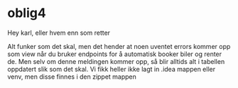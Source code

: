 # oblig4
Hey karl, eller hvem enn som retter


Alt funker som det skal, men det hender at noen uventet errors kommer opp som view når du bruker endpoints for å automatisk booker biler og renter de. Men selv om denne meldingen kommer opp, så blir alltids alt i tabellen oppdatert slik som det skal. Vi fikk heller ikke lagt in .idea mappen eller venv, men disse finnes i den zippet mappen

